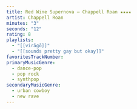 ```yaml
---
title: Red Wine Supernova — Chappell Roan ★★★★
artist: Chappell Roan
minutes: "3"
seconds: "12"
rating: 8
playlists:
  - "[[virāgō]]"
  - "[[sounds pretty gay but okay]]"
favoritesTrackNumber:
primaryMusicGenre:
  - dance-pop
  - pop rock
  - synthpop
secondaryMusicGenre:
  - urban cowboy
  - new rave
---
```

